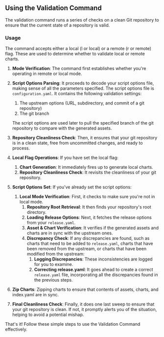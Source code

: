 ## Using the Validation Command

The validation command runs a series of checks on a clean Git repository to ensure that the current state of a repository is valid.

### Usage 

The command accepts either a local (l or local) or a remote (r or remote) flag. These are used to determine whether to validate local or remote charts.

1. **Mode Verification**: The command first establishes whether you're operating in remote or local mode.

2. **Script Options Parsing**: It proceeds to decode your script options file, making sense of all the parameters specified. The script options file is `configuration.yaml`. It contains the following validation settings:
    1. The upstream options (URL, subdirectory, and commit of a git repository)
    2. The git branch

    The script options are used later to pull the specified branch of the git repository to compare with the generated assets.

3. **Repository Cleanliness Check**: Then, it ensures that your git repository is in a clean state, free from uncommitted changes, and ready to process.

4. **Local Flag Operations**: If you have set the local flag:
    1. **Chart Generation**: It immediately fires up to generate local charts.
    2. **Repository Cleanliness Check**: It revisits the cleanliness of your git repository.

5. **Script Options Set**: If you've already set the script options:
    1. **Local Mode Verification**: First, it checks to make sure you're not in local mode.
        1. **Repository Root Retrieval**: It then finds your repository's root directory.
        2. **Loading Release Options**: Next, it fetches the release options from your `release.yaml`.
        3. **Asset & Chart Verification**: It verifies if the generated assets and charts are in sync with the upstream ones.
        4. **Discrepancy Check**: If any discrepancies are found, such as charts that need to be added to `release.yaml`, charts that have been removed from the upstream, or charts that have been modified from the upstream:
            1. **Logging Discrepancies**: These inconsistencies are logged for you to examine.
            2. **Correcting release.yaml**: It goes ahead to create a correct `release.yaml` file, incorporating all the discrepancies found in the previous steps.

6. **Zip Charts**: Zipping charts to ensure that contents of assets, charts, and index.yaml are in sync.

7. **Final Cleanliness Check**: Finally, it does one last sweep to ensure that your git repository is clean. If not, it promptly alerts you of the situation, helping to avoid a potential mishap.

That's it! Follow these simple steps to use the Validation Command effectively.
